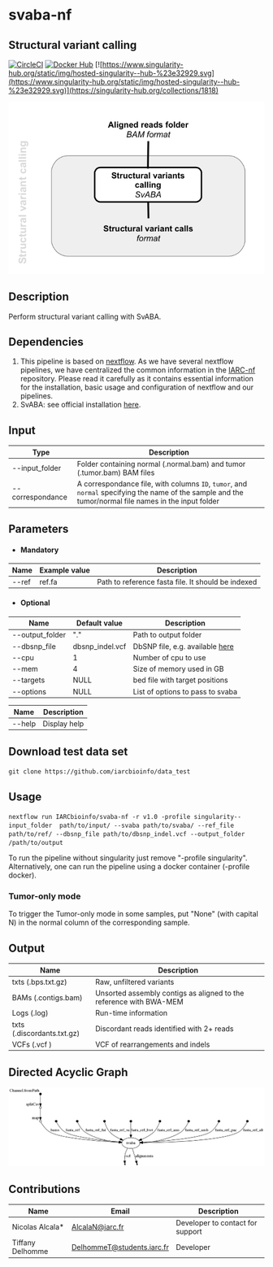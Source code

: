 # svaba-nf
## Structural variant calling 

[![CircleCI](https://circleci.com/gh/IARCbioinfo/svaba-nf.svg?style=svg)](https://circleci.com/gh/IARCbioinfo/svaba-nf)
[![Docker Hub](https://img.shields.io/badge/docker-ready-blue.svg)](https://hub.docker.com/r/iarcbioinfo/svaba-nf/)
[![https://www.singularity-hub.org/static/img/hosted-singularity--hub-%23e32929.svg](https://www.singularity-hub.org/static/img/hosted-singularity--hub-%23e32929.svg)](https://singularity-hub.org/collections/1818)

![Image SvABA](https://github.com/IARCbioinfo/svaba-nf/blob/master/svaba.png)

## Description ##

Perform structural variant calling with SvABA.

## Dependencies ## 

1. This pipeline is based on [nextflow](https://www.nextflow.io). As we have several nextflow pipelines, we have centralized the common information in the [IARC-nf](https://github.com/IARCbioinfo/IARC-nf) repository. Please read it carefully as it contains essential information for the installation, basic usage and configuration of nextflow and our pipelines.
2. SvABA: see official installation [here](https://github.com/walaj/svaba). 
## Input ## 

| Type      | Description     |
----------------- | ---------------
--input_folder    |  Folder containing normal (.normal.bam) and tumor (.tumor.bam) BAM files
--correspondance  |  A correspondance file, with columns `ID`, `tumor`, and `normal` specifying the name of the sample and the tumor/normal file names in the input folder

## Parameters
  * #### Mandatory

| Name      | Example value | Description     |
----------------- | --------------- | ---------------
--ref              | ref.fa |  Path to reference fasta file. It should be indexed

  * #### Optional
| Name      | Default value | Description     |
----------------- | --------------- | ---------------
--output_folder  | "."  |  Path to output folder
--dbsnp_file      |  dbsnp_indel.vcf | DbSNP file, e.g. available [here](https://data.broadinstitute.org/snowman/dbsnp_indel.vcf)
--cpu     | 1 |   Number of cpu to use 
--mem     | 4 |    Size of memory used in GB 
--targets      | NULL |         bed file with target positions
--options | NULL | List of options to pass to svaba

**Name**      | **Description**
------------- | -------------
--help        | Display help

## Download test data set ##

`git clone https://github.com/iarcbioinfo/data_test`

## Usage ##

`nextflow run IARCbioinfo/svaba-nf -r v1.0 -profile singularity--input_folder  path/to/input/ --svaba path/to/svaba/ --ref_file path/to/ref/ --dbsnp_file path/to/dbsnp_indel.vcf --output_folder /path/to/output` 

To run the pipeline without singularity just remove "-profile singularity". Alternatively, one can run the pipeline using a docker container (-profile docker).

### Tumor-only mode ###
To trigger the Tumor-only mode in some samples, put "None" (with capital N) in the normal column of the corresponding sample.

## Output ##

**Name**                   | **Description**
-------------------------- | --------------------------
txts (.bps.txt.gz)         |  Raw, unfiltered variants
BAMs (.contigs.bam)        |  Unsorted assembly contigs as aligned to the reference with BWA-MEM
Logs (.log)                |  Run-time information
txts (.discordants.txt.gz) |  Discordant reads identified with 2+ reads
VCFs (.vcf )               |  VCF of rearrangements and indels

## Directed Acyclic Graph
[![DAG](dag.png)](http://htmlpreview.github.io/?https://github.com/IARCbioinfo/svaba-nf/blob/master/dag.html)

## Contributions

  | Name      | Email | Description     |
  |-----------|---------------|-----------------| 
  | Nicolas Alcala*    | AlcalaN@iarc.fr    | Developer to contact for support |
  | Tiffany Delhomme    |     DelhommeT@students.iarc.fr | Developer |
